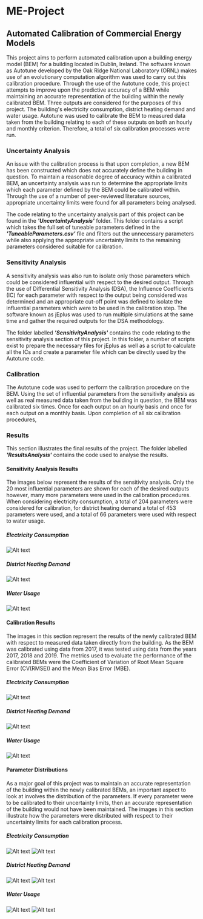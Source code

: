 # ME-Project

## Automated Calibration of Commercial Energy Models

This project aims to perform automated calibration upon a building energy model (BEM) for a building located in Dublin, Ireland. The software known as Autotune developed by the Oak Ridge National Laboratory (ORNL) makes use of an evolutionary computation algorithm was used to carry out this calibration procedure. Through the use of the Autotune code, this project attempts to improve upon the predictive accuracy of a BEM while maintaining an accurate representation of the building within the newly calibrated BEM. Three outputs are considered for the purposes of this project. The building's electricity consumption, district heating demand and water usage. Autotune was used to calibrate the BEM to measured data taken from the building relating to each of these outputs on both an hourly and monthly criterion. Therefore, a total of six calibration processes were run.

### Uncertainty Analysis
An issue with the calibration process is that upon completion, a new BEM has been constructed which does not accurately define the building in question. To maintain a reasonable degree of accuracy within a calibrated BEM, an uncertainty analysis was run to determine the appropriate limits which each parameter defined by the BEM could be calibrated within. Through the use of a number of peer-reviewed literature sources, appropriate uncertainty limits were found for all parameters being analysed.

The code relating to the uncertainty analysis part of this project can be found in the <b><i>'UncertaintyAnalysis'</i></b> folder. This folder contains a script which takes the full set of tuneable parameters defined in the <b><i>'TuneableParameters.csv'</i></b> file and filters out the unnecessary parameters while also applying the appropriate uncertainty limits to the remaining parameters considered suitable for calibration.

### Sensitivity Analysis
A sensitivity analysis was also run to isolate only those parameters which could be considered influential with respect to the desired output. Through the use of Differential Sensitivity Analysis (DSA), the Influence Coefficients (IC) for each parameter with respect to the output being considered was determined and an appropriate cut-off point was defined to isolate the influential parameters which were to be used in the calibration step. The software known as jEplus was used to run multiple simulations at the same time and gather the required outputs for the DSA methodology.

The folder labelled <b><i>'SensitivityAnalysis'</i></b> contains the code relating to the sensitivity analysis section of this project. In this folder, a number of scripts exist to prepare the necessary files for jEplus as well as a script to calculate all the ICs and create a parameter file which can be directly used by the Autotune code.

### Calibration
The Autotune code was used to perform the calibration procedure on the BEM. Using the set of influential parameters from the sensitivity analysis as well as real measured data taken from the building in question, the BEM was calibrated six times. Once for each output on an hourly basis and once for each output on a monthly basis. Upon completion of all six calibration procedures, 

### Results
This section illustrates the final results of the project. The folder labelled <b><i>'ResultsAnalysis'</i></b> contains the code used to analyse the results.

#### Sensitivity Analysis Results
The images below represent the results of the sensitivity analysis. Only the 20 most influential parameters are shown for each of the desired outputs however, many more parameters were used in the calibration procedures. When considering electricity consumption, a total of 204 parameters were considered for calibration, for district heating demand a total of 453 parameters were used, and a total of 66 parameters were used with respect to water usage.

##### Electricity Consumption
![Alt text](Images/Electricity_SA_Results.png)

##### District Heating Demand
![Alt text](Images/DistrictHeating_SA_Results.png)

##### Water Usage
![Alt text](Images/Water_SA_Results.png)

#### Calibration Results
The images in this section represent the results of the newly calibrated BEM with respect to measured data taken directly from the building. As the BEM was calibrated using data from 2017, it was tested using data from the years 2017, 2018 and 2019. The metrics used to evaluate the performance of the calibrated BEMs were the Coefficient of Variation of Root Mean Square Error (CV(RMSE)) and the Mean Bias Error (MBE). 

##### Electricity Consumption
![Alt text](Images/Electricity_Cal_Results.png)

##### District Heating Demand
![Alt text](Images/DistrictHeating_Cal_Results.png)

##### Water Usage
![Alt text](Images/Water_Cal_Results.png)

#### Parameter Distributions
As a major goal of this project was to maintain an accurate representation of the building within the newly calibrated BEMs, an important aspect to look at involves the distribution of the parameters. If every parameter were to be calibrated to their uncertainty limits, then an accurate representation of the building would not have been maintained. The images in this section illustrate how the parameters were distributed with respect to their uncertainty limits for each calibration process.

##### Electricity Consumption
![Alt text](Images/hourly_Elec_ParamDist.png)
![Alt text](Images/monthly_Elec_ParamDist.png)

##### District Heating Demand
![Alt text](Images/hourly_DistrictHeating_ParamDist.png)
![Alt text](Images/monthly_DistrictHeating_ParamDist.png)

##### Water Usage
![Alt text](Images/hourly_Water_ParamDist.png)
![Alt text](Images/monthly_Water_ParamDist.png)
